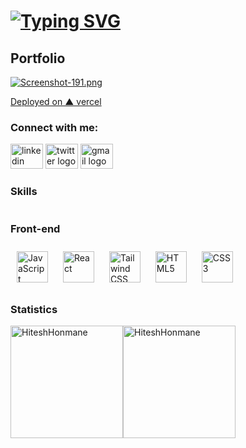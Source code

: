 <h1> 
<a href="https://git.io/typing-svg"><img src="https://readme-typing-svg.demolab.com?font=Fira+Code&size=30&pause=2000&repeat=false&random=false&width=800&height=70&lines=console.log('+I+am+Front-end+Developer+')" alt="Typing SVG" /></a></h1>

## Portfolio
 [![Screenshot-191.png](https://i.postimg.cc/gkcPSxnc/Screenshot-191.png)](https://portfolio-website-hiteshs-projects-b3999c5b.vercel.app/)
<div>
  <div>
    <a href='https://portfolio-website-hiteshs-projects-b3999c5b.vercel.app/'  > Deployed on ▲ vercel  </a>
    <h3 align="left">Connect with me:</h3>
<div align="left">
<a href='https://www.linkedin.com/in/hitesh-honmane/'><img src="https://raw.githubusercontent.com/maurodesouza/profile-readme-generator/master/src/assets/icons/social/linkedin/default.svg" width="52" height="40" alt="linkedin logo" /></a>
<a href='https://twitter.com/hitesh__honmane'><img src="https://raw.githubusercontent.com/maurodesouza/profile-readme-generator/master/src/assets/icons/social/twitter/default.svg" width="52" height="40" alt="twitter logo" /></a>
<a href='mailto:hiteshhonmane'><img src="https://raw.githubusercontent.com/maurodesouza/profile-readme-generator/master/src/assets/icons/social/gmail/default.svg" width="52" height="40" alt="gmail logo" /></a>
</div>
  </div>

</div></div>

### Skills  

<div style="height: auto ; overflow-y: auto;">
  
  ### Front-end  
  <div  align="start">  
  <a href="https://www.javascript.com/" target="_blank"><img style="margin: 10px" src="https://profilinator.rishav.dev/skills-assets/javascript-original.svg" alt="JavaScript" height="50" /></a>  
<a href="https://reactjs.org/" target="_blank"><img style="margin: 10px" src="https://profilinator.rishav.dev/skills-assets/react-original-wordmark.svg" alt="React" height="50" /></a>  
<a href="https://www.tailwindcss.com/" target="_blank"><img style="margin: 10px" src="https://profilinator.rishav.dev/skills-assets/tailwindcss.svg" alt="Tailwind CSS" height="50" /></a>  
<a href="https://en.wikipedia.org/wiki/HTML5" target="_blank"><img style="margin: 10px" src="https://profilinator.rishav.dev/skills-assets/html5-original-wordmark.svg" alt="HTML5" height="50" /></a>  
<a href="https://www.w3schools.com/css/" target="_blank"><img style="margin: 10px" src="https://profilinator.rishav.dev/skills-assets/css3-original-wordmark.svg" alt="CSS3" height="50" /></a>  
  </div>

<h3 align="left">Statistics</h3>
<img align="center" height="180em" src="https://github-readme-stats.vercel.app/api/top-langs/?username=HiteshHonmane&layout=compact&theme=" alt=HiteshHonmane /><img align="center" height="180em" src="https://github-readme-streak-stats.herokuapp.com/?user=HiteshHonmane&theme=" alt="HiteshHonmane" />


